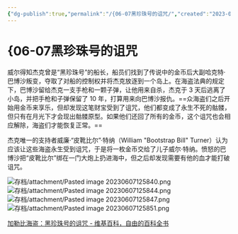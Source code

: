 ```yaml
---
{"dg-publish":true,"permalink":"/{06-07黑珍珠号的诅咒/","created":"2023-06-07T12:53:53.618+08:00","updated":"2023-06-07T13:38:35.262+08:00"}
---
```


# {06-07黑珍珠号的诅咒

威尔得知杰克曾是“黑珍珠号”的船长，船员们找到了传说中的金币后大副哈克特·巴博沙叛变，夺取了对船的控制权并将杰克放逐到一个岛上。在海盗法典的规定下，巴博沙留给杰克一支手枪和一颗子弹，让他用来自杀，杰克于 3 天后逃离了小岛，并把手枪和子弹保留了 10 年，打算用来向巴博沙报仇。==众海盗们之后开始用金币来享乐，但却发现这笔财宝受到了诅咒，他们都变成了永生不死的骷髅，但只有在月光下才会现出骷髅原型。如果他们还回了所有的金币，这个诅咒也会相应解除，海盗们才能恢复正常。==

杰克唯一的支持者威廉·“皮靴比尔”·特纳（William "Bootstrap Bill" Turner）认为应该让这些海盗永生受到诅咒，于是将一枚金币交给了儿子威尔·特纳。愤怒的巴博沙把“皮靴比尔”绑在一门大炮上扔进海中，但之后却发现需要有他的血才能打破诅咒。

![存档/attachment/Pasted image 20230607125840.png](/img/user/%E5%AD%98%E6%A1%A3/attachment/Pasted%20image%2020230607125840.png)
![存档/attachment/Pasted image 20230607125844.png](/img/user/%E5%AD%98%E6%A1%A3/attachment/Pasted%20image%2020230607125844.png)
![存档/attachment/Pasted image 20230607125847.png](/img/user/%E5%AD%98%E6%A1%A3/attachment/Pasted%20image%2020230607125847.png)
![存档/attachment/Pasted image 20230607125851.png](/img/user/%E5%AD%98%E6%A1%A3/attachment/Pasted%20image%2020230607125851.png)

[加勒比海盗：黑珍珠号的诅咒 - 维基百科，自由的百科全书](https://zh.wikipedia.org/zh-hans/%E5%8A%A0%E5%8B%92%E6%AF%94%E6%B5%B7%E7%9B%97%EF%BC%9A%E9%BB%91%E7%8F%8D%E7%8F%A0%E5%8F%B7%E7%9A%84%E8%AF%85%E5%92%92)